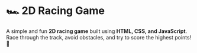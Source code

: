 # 🏎️ 2D Racing Game  

A simple and fun **2D racing game** built using **HTML, CSS, and JavaScript**.  
Race through the track, avoid obstacles, and try to score the highest points! 🚀  

